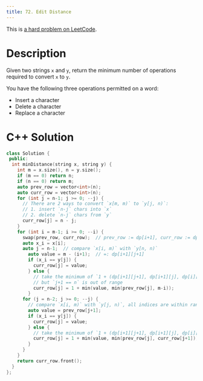 ```yaml
---
title: 72. Edit Distance
---
```


This is [a hard problem on LeetCode](https://leetcode.com/problems/edit-distance/).

# Description

Given two strings `x` and `y`, return the minimum number of operations required to convert `x` to `y`.

You have the following three operations permitted on a word:

- Insert a character
- Delete a character
- Replace a character

# C++ Solution

```cpp
class Solution {
 public:
  int minDistance(string x, string y) {
    int m = x.size(), n = y.size();
    if (m == 0) return n;
    if (n == 0) return m;
    auto prev_row = vector<int>(n);
    auto curr_row = vector<int>(n);
    for (int j = n-1; j >= 0; --j) {
      // There are 2 ways to convert `x[m, m)` to `y[j, n)`:
      // 1. insert `n-j` chars into `x`
      // 2. delete `n-j` chars from `y`
      curr_row[j] = n - j;
    }
    for (int i = m-1; i >= 0; --i) {
      swap(prev_row, curr_row);  // prev_row := dp[i+1], curr_row := dp[i]
      auto x_i = x[i];
      auto j = n-1;  // compare `x[i, m)` with `y[n, n)`
        auto value = m - (i+1);  // =: dp[i+1][j+1]
        if (x_i == y[j]) {
          curr_row[j] = value;
        } else {
          // take the minimum of `1 + (dp[i+1][j+1], dp[i+1][j], dp[i][j+1])`
          // but `j+1 == n` is out of range
          curr_row[j] = 1 + min(value, min(prev_row[j], m-i));
        }
      for (j = n-2; j >= 0; --j) {
        // compare `x[i, m)` with `y[j, n)`, all indices are within range
        auto value = prev_row[j+1];
        if (x_i == y[j]) {
          curr_row[j] = value;
        } else {
          // take the minimum of `1 + (dp[i+1][j+1], dp[i+1][j], dp[i][j+1])`
          curr_row[j] = 1 + min(value, min(prev_row[j], curr_row[j+1]));
        }
      }
    }
    return curr_row.front();
  }
};
```

